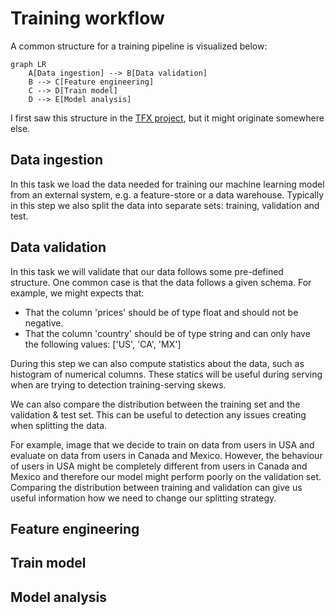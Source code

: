 # Training workflow

A common structure for a training pipeline is visualized below:

```mermaid
graph LR
    A[Data ingestion] --> B[Data validation]
    B --> C[Feature engineering]
    C --> D[Train model]
    D --> E[Model analysis]
```

I first saw this structure in the [TFX project](https://www.tensorflow.org/tfx/guide), but it might originate somewhere else.

## Data ingestion

In this task we load the data needed for training our machine learning model from an external system, e.g. a feature-store or a data warehouse. Typically in this step we also split the data into separate sets: training, validation and test.

## Data validation

In this task we will validate that our data follows some pre-defined structure. One common case is that the data follows a given schema. For example, we might expects that:

- That the column 'prices' should be of type float and should not be negative.
- That the column 'country' should be of type string and can only have the following values: ['US', 'CA', 'MX']

During this step we can also compute statistics about the data, such as histogram of numerical columns. These statics will be useful during serving when are trying to detection training-serving skews.

We can also compare the distribution between the training set and the validation & test set. This can be useful to detection any issues creating when splitting the data. 

For example, image that we decide to train on data from users in USA and evaluate on data from users in Canada and Mexico. However, the behaviour of users in USA might be completely different from users in Canada and Mexico and therefore our model might perform poorly on the validation set. Comparing the distribution between training and validation can give us useful information how we need to change our splitting strategy.

## Feature engineering

## Train model

## Model analysis
